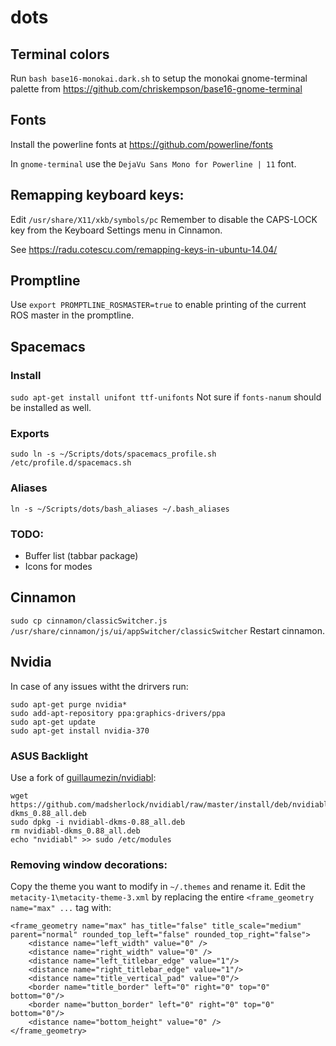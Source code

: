 # dots
## Terminal colors
Run `bash base16-monokai.dark.sh` to setup the monokai gnome-terminal palette from https://github.com/chriskempson/base16-gnome-terminal

## Fonts
Install the powerline fonts at https://github.com/powerline/fonts

In `gnome-terminal` use the `DejaVu Sans Mono for Powerline | 11` font.
## Remapping keyboard keys:
Edit `/usr/share/X11/xkb/symbols/pc`
Remember to disable the CAPS-LOCK key from the Keyboard Settings menu in Cinnamon.

See https://radu.cotescu.com/remapping-keys-in-ubuntu-14.04/
## Promptline
Use `export PROMPTLINE_ROSMASTER=true` to enable printing of the current
ROS master in the promptline.
## Spacemacs
### Install
`sudo apt-get install unifont ttf-unifonts`
Not sure if `fonts-nanum` should be installed as well.

### Exports
`sudo ln -s ~/Scripts/dots/spacemacs_profile.sh /etc/profile.d/spacemacs.sh`

### Aliases
`ln -s ~/Scripts/dots/bash_aliases ~/.bash_aliases`

### TODO:
* Buffer list (tabbar package)
* Icons for modes

## Cinnamon
`sudo cp cinnamon/classicSwitcher.js /usr/share/cinnamon/js/ui/appSwitcher/classicSwitcher`
Restart cinnamon.

## Nvidia

In case of any issues witht the drirvers run:
```
sudo apt-get purge nvidia*
sudo add-apt-repository ppa:graphics-drivers/ppa
sudo apt-get update
sudo apt-get install nvidia-370
```

### ASUS Backlight

Use a fork of [guillaumezin/nvidiabl](https://github.com/guillaumezin/nvidiabl):

```
wget https://github.com/madsherlock/nvidiabl/raw/master/install/deb/nvidiabl-dkms_0.88_all.deb
sudo dpkg -i nvidiabl-dkms-0.88_all.deb
rm nvidiabl-dkms_0.88_all.deb
echo "nvidiabl" >> sudo /etc/modules
```

### Removing window decorations:

Copy the theme you want to modify in `~/.themes` and rename it. Edit the `metacity-1\metacity-theme-3.xml` by replacing the entire `<frame_geometry name="max" ...` tag with:

```
<frame_geometry name="max" has_title="false" title_scale="medium" parent="normal" rounded_top_left="false" rounded_top_right="false">
	<distance name="left_width" value="0" />
	<distance name="right_width" value="0" />
	<distance name="left_titlebar_edge" value="1"/>
	<distance name="right_titlebar_edge" value="1"/>
	<distance name="title_vertical_pad" value="0"/>
	<border name="title_border" left="0" right="0" top="0" bottom="0"/>
	<border name="button_border" left="0" right="0" top="0" bottom="0"/>
	<distance name="bottom_height" value="0" />
</frame_geometry>
```
